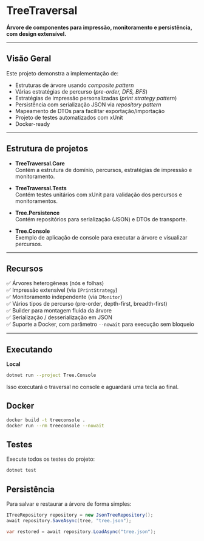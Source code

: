# TreeTraversal

**Árvore de componentes para impressão, monitoramento e persistência, com design extensível.**

---

## Visão Geral

Este projeto demonstra a implementação de:

- Estruturas de árvore usando *composite pattern*
- Várias estratégias de percurso (*pre-order, DFS, BFS*)
- Estratégias de impressão personalizadas (*print strategy pattern*)
- Persistência com serialização JSON via *repository pattern*
- Mapeamento de DTOs para facilitar exportação/importação
- Projeto de testes automatizados com xUnit
- Docker-ready

---

## Estrutura de projetos

- **TreeTraversal.Core**  
  Contém a estrutura de domínio, percursos, estratégias de impressão e monitoramento.

- **TreeTraversal.Tests**  
  Contém testes unitários com xUnit para validação dos percursos e monitoramentos.

- **Tree.Persistence**  
  Contém repositórios para serialização (JSON) e DTOs de transporte.

- **Tree.Console**  
  Exemplo de aplicação de console para executar a árvore e visualizar percursos.

---

## Recursos

✅ Árvores heterogêneas (nós e folhas)  
✅ Impressão extensível (via `IPrintStrategy`)  
✅ Monitoramento independente (via `IMonitor`)  
✅ Vários tipos de percurso (pre-order, depth-first, breadth-first)  
✅ Builder para montagem fluida da árvore  
✅ Serialização / desserialização em JSON  
✅ Suporte a Docker, com parâmetro `--nowait` para execução sem bloqueio

---

## Executando

**Local**

```bash
dotnet run --project Tree.Console
```

Isso executará o traversal no console e aguardará uma tecla ao final.

## Docker

```bash
docker build -t treeconsole .
docker run --rm treeconsole --nowait
```

## Testes
Execute todos os testes do projeto:
```bash
dotnet test
```

## Persistência
Para salvar e restaurar a árvore de forma simples:
```csharp
ITreeRepository repository = new JsonTreeRepository();
await repository.SaveAsync(tree, "tree.json");

var restored = await repository.LoadAsync("tree.json");
```
